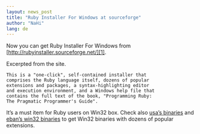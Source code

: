 ```yaml
---
layout: news_post
title: "Ruby Installer For Windows at sourceforge"
author: "NaHi"
lang: de
---
```


Now you can get Ruby Installer For Windows from
[http://rubyinstaller.sourceforge.net/][1].

Excerpted from the site.

    This is a "one-click", self-contained installer that
    comprises the Ruby language itself, dozens of popular
    extensions and packages, a syntax-highlighting editor
    and execution environment, and a Windows help file that
    contains the full text of the book, "Programming Ruby:
    The Pragmatic Programmer's Guide".

It’s a must item for Ruby users on Win32 box. Check also
[usa’s binaries][2] and [eban’s win32 binaries][3] to get
Win32 binaries with dozens of popular extensions.



[1]: http://rubyinstaller.sourceforge.net/
[2]: http://www.dm4lab.to/~usa/ruby/index_en.html#download
[3]: http://www.ruby-lang.org/~eban/ruby/binaries/
